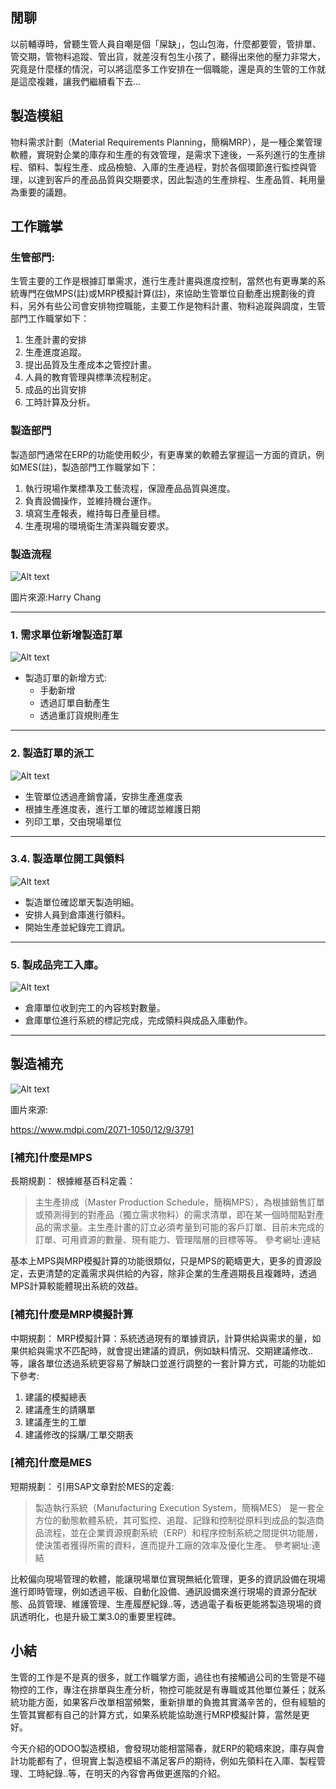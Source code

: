 ## 閒聊

以前輔導時，曾聽生管人員自嘲是個「屎缺」，包山包海，什麼都要管，管排單、管交期，管物料追蹤、管出貨，就差沒有包生小孩了，聽得出來他的壓力非常大，究竟是什麼樣的情況，可以將這麼多工作安排在一個職能，還是真的生管的工作就是這麼複雜，讓我們繼續看下去...

## 製造模組

物料需求計劃（Material Requirements Planning，簡稱MRP），是一種企業管理軟體，實現對企業的庫存和生產的有效管理，是需求下達後，一系列進行的生產排程、領料、製程生產、成品檢驗、入庫的生產過程，對於各個環節進行監控與管理，以達到客戶的產品品質與交期要求，因此製造的生產排程、生產品質、耗用量為重要的議題。

## 工作職掌

### 生管部門:

生管主要的工作是根據訂單需求，進行生產計畫與進度控制，當然也有更專業的系統專門在做MPS(註)或MRP模擬計算(註)，來協助生管單位自動產出規劃後的資料，另外有些公司會安排物控職能，主要工作是物料計畫、物料追蹤與調度，生管部門工作職掌如下：

1. 生產計畫的安排
2. 生產進度追蹤。
3. 提出品質及生產成本之管控計畫。
4. 人員的教育管理與標準流程制定。
5. 成品的出貨安排
6. 工時計算及分析。

### 製造部門

製造部門通常在ERP的功能使用較少，有更專業的軟體去掌握這一方面的資訊，例如MES(註)，製造部門工作職掌如下：

1. 執行現場作業標準及工藝流程，保證產品品質與進度。
2. 負責設備操作，並維持機台運作。
3. 填寫生產報表，維持每日產量目標。
4. 生產現場的環境衛生清潔與職安要求。

### 製造流程

![Alt text](https://ithelp.ithome.com.tw/upload/images/20230908/20161788icYlc1qYc5.png)

圖片來源:Harry Chang

---

### 1. 需求單位新增製造訂單

![Alt text](https://ithelp.ithome.com.tw/upload/images/20230908/20161788MTezCTtYFp.png)

- 製造訂單的新增方式:
    - 手動新增
    - 透過訂單自動產生
    - 透過重訂貨規則產生

---

### 2. 製造訂單的派工

![Alt text](https://ithelp.ithome.com.tw/upload/images/20230908/20161788rODripuqL0.png)

- 生管單位透過產銷會議，安排生產進度表
- 根據生產進度表，進行工單的確認並維護日期
- 列印工單，交由現場單位

---

### 3.4. 製造單位開工與領料

![Alt text](https://ithelp.ithome.com.tw/upload/images/20230908/20161788PHKRgdiA1t.png)

- 製造單位確認單天製造明細。
- 安排人員到倉庫進行領料。
- 開始生產並紀錄完工資訊。

---

### 5. 製成品完工入庫。

![Alt text](https://ithelp.ithome.com.tw/upload/images/20230908/20161788h372fofaKf.png)

- 倉庫單位收到完工的內容核對數量。
- 倉庫單位進行系統的標記完成，完成領料與成品入庫動作。

---

## 製造補充

![Alt text](https://ithelp.ithome.com.tw/upload/images/20230908/20161788DecBnckInX.png)

圖片來源:

https://www.mdpi.com/2071-1050/12/9/3791

### [補充]什麼是MPS

長期規劃：
根據維基百科定義：

> 主生產排成（Master Production Schedule，簡稱MPS），為根據銷售訂單或預測得到的對產品（獨立需求物料）的需求清單，即在某一個時間點對產品的需求量。主生產計畫的訂立必須考量到可能的客戶訂單、目前未完成的訂單、可用資源的數量、現有能力、管理階層的目標等等。
參考網址:連結
> 

基本上MPS與MRP模擬計算的功能很類似，只是MPS的範疇更大，更多的資源設定，去更清楚的定義需求與供給的內容，除非企業的生產週期長且複雜時，透過MPS計算較能體現出系統的效益。

### [補充]什麼是MRP模擬計算

中期規劃：
MRP模擬計算：系統透過現有的單據資訊，計算供給與需求的量，如果供給與需求不匹配時，就會提出建議的資訊，例如缺料情況、交期建議修改..等，讓各單位透過系統更容易了解缺口並進行調整的一套計算方式，可能的功能如下參考:

1. 建議的模擬總表
2. 建議產生的請購單
3. 建議產生的工單
4. 建議修改的採購/工單交期表

### [補充]什麼是MES

短期規劃：
引用SAP文章對於MES的定義:

> 製造執行系統（Manufacturing Execution System，簡稱MES） 是一套全方位的動態軟體系統，其可監控、追蹤、記錄和控制從原料到成品的製造商品流程，並在企業資源規劃系統（ERP）和程序控制系統之間提供功能層，使決策者獲得所需的資料，進而提升工廠的效率及優化生產。
參考網址:連結
> 

比較偏向現場管理的軟體，能讓現場單位實現無紙化管理，更多的資訊設備在現場進行即時管理，例如透過平板、自動化設備、通訊設備來進行現場的資源分配狀態、品質管理、維護管理、生產履歷紀錄..等，透過電子看板更能將製造現場的資訊透明化，也是升級工業3.0的重要里程碑。


## 小結

生管的工作是不是真的很多，就工作職掌方面，過往也有接觸過公司的生管是不碰物控的工作，專注在排單與生產分析，物控可能就是有專職或其他單位兼任；就系統功能方面，如果客戶改單相當頻繁，重新排單的負擔其實滿辛苦的，但有經驗的生管其實都有自己的計算方式，如果系統能協助進行MRP模擬計算，當然是更好。

今天介紹的ODOO製造模組，會發現功能相當陽春，就ERP的範疇來說，庫存與會計功能都有了，但現實上製造模組不滿足客戶的期待，例如先領料在入庫、製程管理、工時紀錄..等，在明天的內容會再做更進階的介紹。

